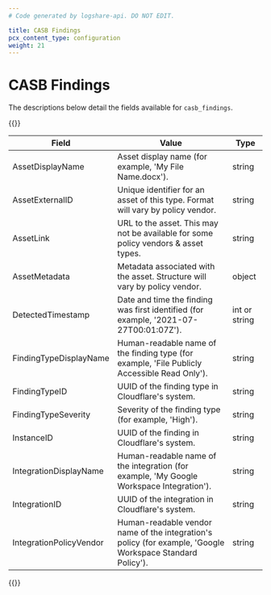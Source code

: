 ```yaml
---
# Code generated by logshare-api. DO NOT EDIT.

title: CASB Findings
pcx_content_type: configuration
weight: 21
---
```


# CASB Findings

The descriptions below detail the fields available for `casb_findings`.

{{<table-wrap>}}

| Field | Value | Type |
| -- | -- | -- |
| AssetDisplayName | Asset display name (for example, 'My File Name.docx'). | string |
| AssetExternalID | Unique identifier for an asset of this type. Format will vary by policy vendor. | string |
| AssetLink | URL to the asset. This may not be available for some policy vendors & asset types. | string |
| AssetMetadata | Metadata associated with the asset. Structure will vary by policy vendor. | object |
| DetectedTimestamp | Date and time the finding was first identified (for example, '2021-07-27T00:01:07Z'). | int or string |
| FindingTypeDisplayName | Human-readable name of the finding type (for example, 'File Publicly Accessible Read Only'). | string |
| FindingTypeID | UUID of the finding type in Cloudflare's system. | string |
| FindingTypeSeverity | Severity of the finding type (for example, 'High'). | string |
| InstanceID | UUID of the finding in Cloudflare's system. | string |
| IntegrationDisplayName | Human-readable name of the integration (for example, 'My Google Workspace Integration'). | string |
| IntegrationID | UUID of the integration in Cloudflare's system. | string |
| IntegrationPolicyVendor | Human-readable vendor name of the integration's policy (for example, 'Google Workspace Standard Policy'). | string |

{{</table-wrap>}}
